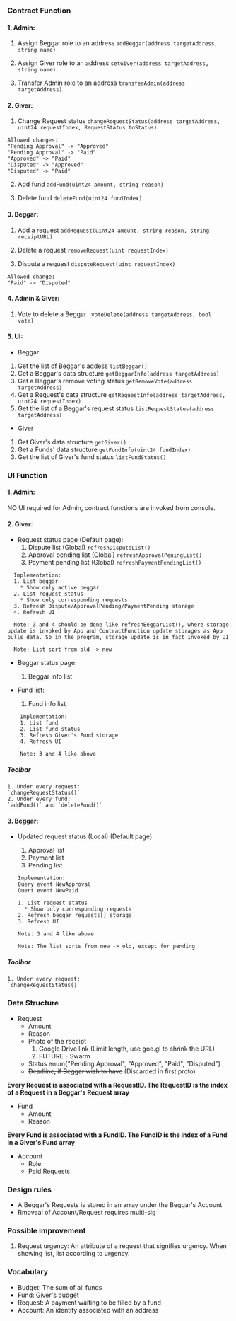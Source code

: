 ### Contract Function
#### 1. Admin:
  1. Assign Beggar role to an address
  `addBeggar(address targetAddress, string name)`

  2. Assign Giver role to an address
  `setGiver(address targetAddress, string name)`

  3. Transfer Admin role to an address
  `transferAdmin(address targetAddress)`

#### 2. Giver:
  1. Change Request status
  `changeRequestStatus(address targetAddress, uint24 requestIndex, RequestStatus toStatus)`


  ```  
  Allowed changes:
  "Pending Approval" -> "Approved"  
  "Pending Approval" -> "Paid"  
  "Approved" -> "Paid"
  "Disputed" -> "Approved"
  "Disputed" -> "Paid"
  ```

  2. Add fund
  `addFund(uint24 amount, string reason)`

  3. Delete fund 
  `deleteFund(uint24 fundIndex)`
  

#### 3. Beggar:
  1. Add a request
  `addRequest(uint24 amount, string reason, string receiptURL)`

  2. Delete a request
  `removeRequest(uint requestIndex)`
  
  3. Dispute a request 
  `disputeRequest(uint requestIndex)`
    

  ```
  Allowed change:
  "Paid" -> "Disputed"
  ```

#### 4. Admin & Giver:
  1. Vote to delete a Beggar
  ` voteDelete(address targetAddress, bool vote)`   

#### 5. UI:
* Beggar

1. Get the list of Beggar's addess
`listBeggar()`
2. Get a Beggar's data structure
`getBeggarInfo(address targetAddress)`
3. Get a Beggar's remove voting status
`getRemoveVote(address targetAddress)`
4. Get a Request's data structure
`getRequestInfo(address targetAddress, uint24 requestIndex)`    
5. Get the list of a Beggar's request status
`listRequestStatus(address targetAddress)`

* Giver

1. Get Giver's data structure
`getGiver()`
2. Get a Funds' data structure
`getFundInfo(uint24 fundIndex)`
3. Get the list of Giver's fund status
`listFundStatus()`


### UI Function
#### 1. Admin: 
  NO UI required for Admin, contract functions are invoked from console.
    
#### 2. Giver:
  * Request status page (Default page): 
    1. Dispute list (Global)
    `refreshDisputeList()`
    2. Approval pending list (Global)
    `refreshApprovalPeningList()`
    3. Payment pending list (Global)
    `refreshPaymentPendingList()`

  ```
    Implementation:
    1. List beggar
      * Show only active beggar
    2. List request status
      * Show only corresponding requests
    3. Refresh Dispute/ApprovalPending/PaymentPending storage
    4. Refresh UI

    Note: 3 and 4 should be done like refreshBeggarList(), where storage update is invoked by App and ContractFunction update storages as App pulls data. So in the program, storage update is in fact invoked by UI

    Note: List sort from old -> new
  ```
  * Beggar status page:
    1. Beggar info list
  	
  * Fund list:
    1. Fund info list
    
  ```
      Implementation:
      1. List fund
      2. List fund status
      3. Refresh Giver's Fund storage    
      4. Refresh UI

      Note: 3 and 4 like above
  ```

##### Toolbar 
    1. Under every request:
    `changeRequestStatus()`
    2. Under every fund:
    `addFund()` and `deleteFund()`

  
#### 3. Beggar:
* Updated request status (Local) (Default page) 
    1. Approval list
    2. Payment list
    3. Pending list
    
    ```
    Implementation:
    Query event NewApproval
    Quert event NewPaid

    1. List request status
      * Show only corresponding requests
    2. Refresh beggar requests[] storage
    3. Refresh UI
    
    Note: 3 and 4 like above
  
    Note: The list sorts from new -> old, except for pending

    ```

##### Toolbar 
    1. Under every request:
    `changeRequestStatus()`

### Data Structure
* Request 
  * Amount
  * Reason
  * Photo of the receipt
    1. Google Drive link (Limit length, use goo.gl to shrink the URL)
    2. FUTURE - Swarm
  * Status enum{"Pending Approval", "Approved", "Paid", "Disputed"}
  * ~~Deadline, if Beggar wish to have~~ (Discarded in first proto)
  
**Every Request is associated with a RequestID. The RequestID is the index of a Request in a Beggar's Request array**

* Fund
  * Amount
  * Reason
  
**Every Fund is associated with a FundID. The FundID is the index of a Fund in a Giver's Fund array**  

* Account
  * Role
  * Paid Requests

  
### Design rules
* A Beggar's Requests is stored in an array under the Beggar's Account
* Rmoveal of Account/Request requires multi-sig

### Possible improvement
1. Request urgency: An attribute of a request that signifies urgency. When showing list, list according to urgency.


  
### Vocabulary
* Budget: The sum of all funds
* Fund: Giver's budget
* Request: A payment waiting to be filled by a fund
* Account: An identity associated with an address